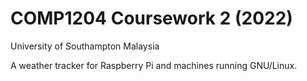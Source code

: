 # COMP1204 Coursework 2 (2022)
University of Southampton Malaysia

A weather tracker for Raspberry Pi and machines running GNU/Linux.
